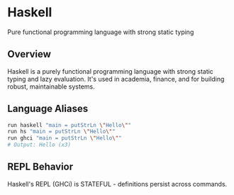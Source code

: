 # Haskell

Pure functional programming language with strong static typing

## Overview

Haskell is a purely functional programming language with strong static typing and lazy evaluation. It's used in academia, finance, and for building robust, maintainable systems.

## Language Aliases

```bash
run haskell "main = putStrLn \"Hello\""
run hs "main = putStrLn \"Hello\""
run ghci "main = putStrLn \"Hello\""
# Output: Hello (x3)
```

## REPL Behavior

Haskell's REPL (GHCi) is STATEFUL - definitions persist across commands.
